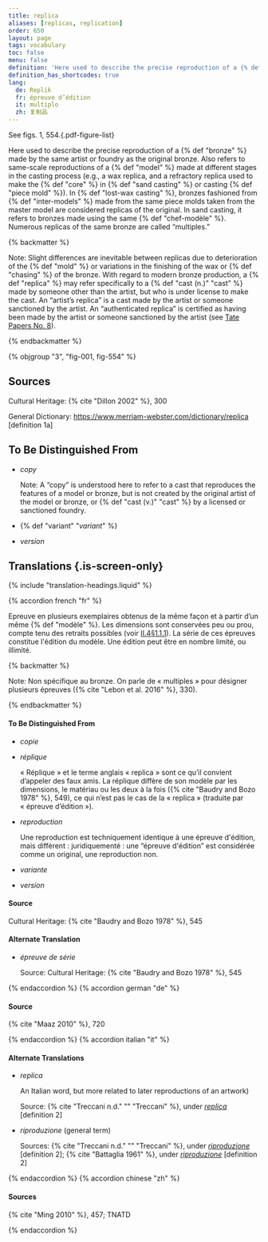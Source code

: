 ```yaml
---
title: replica
aliases: [replicas, replication]
order: 650
layout: page
tags: vocabulary
toc: false
menu: false
definition: 'Here used to describe the precise reproduction of a {% def "bronze" %} made by the same artist or foundry as the original bronze. Also refers to same-scale reproductions of a {% def "model" %} made at different stages in the casting process (e.g., a wax replica, and a refractory replica used to make the {% def "core" %} in {% def "sand casting" %} or casting {% def "piece mold" %}). In {% def "lost-wax casting" %}, bronzes fashioned from {% def "inter-models" %} made from the same piece molds taken from the master model are considered replicas of the original. In sand casting, it refers to bronzes made using the same {% def "chef-modèle" %}. Numerous replicas of the same bronze are called “multiples.”'
definition_has_shortcodes: true
lang:
  de: Replik
  fr: épreuve d’édition
  it: multiplo
  zh: 复制品
---
```


See figs. 1, 554.{.pdf-figure-list}

Here used to describe the precise reproduction of a {% def "bronze" %} made by the same artist or foundry as the original bronze. Also refers to same-scale reproductions of a {% def "model" %} made at different stages in the casting process (e.g., a wax replica, and a refractory replica used to make the {% def "core" %} in {% def "sand casting" %} or casting {% def "piece mold" %}). In {% def "lost-wax casting" %}, bronzes fashioned from {% def "inter-models" %} made from the same piece molds taken from the master model are considered replicas of the original. In sand casting, it refers to bronzes made using the same {% def "chef-modèle" %}. Numerous replicas of the same bronze are called “multiples.”

{% backmatter %}

Note: Slight differences are inevitable between replicas due to deterioration of the {% def "mold" %} or variations in the finishing of the wax or {% def "chasing" %} of the bronze. With regard to modern bronze production, a {% def "replica" %} may refer specifically to a {% def "cast (n.)" "cast" %} made by someone other than the artist, but who is under license to make the cast. An “artist’s replica” is a cast made by the artist or someone sanctioned by the artist. An “authenticated replica” is certified as having been made by the artist or someone sanctioned by the artist (see [Tate Papers No. 8](https://www.tate.org.uk/research/tate-papers/08/terminology-for-further-expansion)).

{% endbackmatter %}

{% objgroup "3", "fig-001, fig-554" %}

## Sources

Cultural Heritage: {% cite "Dillon 2002" %}, 300

General Dictionary: <https://www.merriam-webster.com/dictionary/replica> [definition 1a]

## To Be Distinguished From

- *copy*

    Note: A “copy” is understood here to refer to a cast that reproduces the features of a model or bronze, but is not created by the original artist of the model or bronze, or {% def "cast (v.)" "cast" %} by a licensed or sanctioned foundry.

- {% def "variant" "*variant*" %}

- *version*

## Translations {.is-screen-only}

<div class="accordion">
{% include "translation-headings.liquid" %}

{% accordion french "fr" %}

Epreuve en plusieurs exemplaires obtenus de la même façon et à partir d’un même {% def "modèle" %}. Les dimensions sont conservées peu ou prou, compte tenu des retraits possibles (voir [II.4§1.1.1](/vol-2/4/#s1-1-1)). La série de ces épreuves constitue l'édition du modèle. Une édition peut être en nombre limité, ou illimité.

{% backmatter %}

Note: Non spécifique au bronze. On parle de « multiples » pour désigner plusieurs épreuves ({% cite "Lebon et al. 2016" %}, 330).

{% endbackmatter %}

#### To Be Distinguished From

- *copie*

- *réplique*

    « Réplique » et le terme anglais « replica » sont ce qu’il convient d’appeler des faux amis. La réplique diffère de son modèle par les dimensions, le matériau ou les deux à la fois ({% cite "Baudry and Bozo 1978" %}, 549), ce qui n’est pas le cas de la « replica » (traduite par « épreuve d’édition »).

- *reproduction*

    Une reproduction est techniquement identique à une épreuve d'édition, mais différent : juridiquementé : une “épreuve d'édition” est considérée comme un original, une reproduction non.

- *variante*

- *version*

#### Source

Cultural Heritage: {% cite "Baudry and Bozo 1978" %}, 545

#### Alternate Translation

- *épreuve de série*

    Source: Cultural Heritage: {% cite "Baudry and Bozo 1978" %}, 545

{% endaccordion %}
{% accordion german "de" %}

#### Source

{% cite "Maaz 2010" %}, 720

{% endaccordion %}
{% accordion italian "it" %}

#### Alternate Translations

- *replica*

    An Italian word, but more related to later reproductions of an artwork) 
    
    Source: {% cite "Treccani n.d." "" "Treccani" %}, under [*replica*](https://www.treccani.it/vocabolario/replica/) [definition 2]

- *riproduzione* (general term)

    Sources: {% cite "Treccani n.d." "" "Treccani" %}, under [*riproduzione*](http://www.treccani.it/vocabolario/riproduzione) [definition 2]; {% cite "Battaglia 1961" %}, under [*riproduzione*](http://www.gdli.it/pdf_viewer/Scripts/pdf.js/web/viewer.asp?file=/PDF/GDLI16/GDLI_16_ocr_726.pdf&parola=riproduzione) [definition 2]

{% endaccordion %}
{% accordion chinese "zh" %}

#### Sources

{% cite "Ming 2010" %}, 457; TNATD

{% endaccordion %}

</div>
